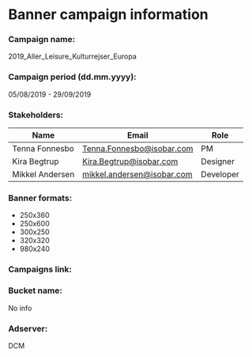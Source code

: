# Banner campaign information

### Campaign name:
2019_Aller_Leisure_Kulturrejser_Europa

### Campaign period (dd.mm.yyyy):
05/08/2019 -	29/09/2019

### Stakeholders:
Name | Email | Role
-----|-------|-----
Tenna Fonnesbo | Tenna.Fonnesbo@isobar.com | PM
Kira Begtrup | Kira.Begtrup@isobar.com  | Designer
Mikkel Andersen | mikkel.andersen@isobar.com  | Developer 


### Banner formats:
* 250x360
* 250x600
* 300x250
* 320x320
* 980x240


### Campaigns link:

### Bucket name:
No info

### Adserver:
DCM
